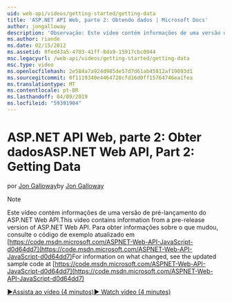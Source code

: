 ```yaml
---
uid: web-api/videos/getting-started/getting-data
title: 'ASP.NET API Web, parte 2: Obtendo dados | Microsoft Docs'
author: jongalloway
description: 'Observação: Este vídeo contém informações de uma versão de pré-lançamento do ASP.NET Web API'
ms.author: riande
ms.date: 02/15/2012
ms.assetid: 0fed43a5-4703-41ff-8da9-15917cbc0944
msc.legacyurl: /web-api/videos/getting-started/getting-data
msc.type: video
ms.openlocfilehash: 2e584a7a924d985de57d7d61ab45812af19093d1
ms.sourcegitcommit: 0f1119340e4464720cfd16d0ff15764746ea1fea
ms.translationtype: MT
ms.contentlocale: pt-BR
ms.lasthandoff: 04/09/2019
ms.locfileid: "59391904"
---
```

# <a name="aspnet-web-api-part-2-getting-data"></a><span data-ttu-id="8c72d-103">ASP.NET API Web, parte 2: Obter dados</span><span class="sxs-lookup"><span data-stu-id="8c72d-103">ASP.NET Web API, Part 2: Getting Data</span></span>

<span data-ttu-id="8c72d-104">por [Jon Galloway](https://github.com/jongalloway)</span><span class="sxs-lookup"><span data-stu-id="8c72d-104">by [Jon Galloway](https://github.com/jongalloway)</span></span>

> [!NOTE]
> <span data-ttu-id="8c72d-105">Este vídeo contém informações de uma versão de pré-lançamento do ASP.NET Web API.</span><span class="sxs-lookup"><span data-stu-id="8c72d-105">This video contains information from a pre-release version of ASP.NET Web API.</span></span> <span data-ttu-id="8c72d-106">Para obter informações sobre o que mudou, consulte o código de exemplo atualizado em [https://code.msdn.microsoft.com/ASPNET-Web-API-JavaScript-d0d64dd7](https://code.msdn.microsoft.com/ASPNET-Web-API-JavaScript-d0d64dd7)</span><span class="sxs-lookup"><span data-stu-id="8c72d-106">For information on what changed, see the updated sample code at [https://code.msdn.microsoft.com/ASPNET-Web-API-JavaScript-d0d64dd7](https://code.msdn.microsoft.com/ASPNET-Web-API-JavaScript-d0d64dd7)</span></span>

[<span data-ttu-id="8c72d-107">&#9654;Assista ao vídeo (4 minutos)</span><span class="sxs-lookup"><span data-stu-id="8c72d-107">&#9654; Watch video (4 minutes)</span></span>](https://channel9.msdn.com/Blogs/ASP-NET-Site-Videos/getting-data)
